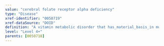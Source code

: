 ```yaml
---
value: "cerebral folate receptor alpha deficiency"
type: "Disease"
xref-identifier: "0050719"
xref-dataSource: "DOID"
definition: "A vitamin metabolic disorder that has_material_basis_in mutations in the folate receptor 1 (FOLR1) gene coding for folate receptor alpha (FRalpha), is located_in the brain and is characterized by progressive movement disturbance, psychomotor decline, and epilepsy."
level: "Level 4+"
parents: [0050718]
---
```

